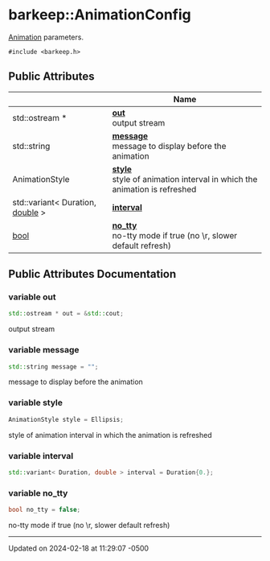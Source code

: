 # barkeep::AnimationConfig


[Animation](api/Classes/classbarkeep_1_1_animation.md) parameters. 


`#include <barkeep.h>`

## Public Attributes

<span class="api-table">

|                | Name           |
| -------------- | -------------- |
| std::ostream * | **[out](api/Classes/structbarkeep_1_1_animation_config.md#variable-out)** <br>output stream  |
| std::string | **[message](api/Classes/structbarkeep_1_1_animation_config.md#variable-message)** <br>message to display before the animation  |
| AnimationStyle | **[style](api/Classes/structbarkeep_1_1_animation_config.md#variable-style)** <br>style of animation interval in which the animation is refreshed  |
| std::variant< Duration, [double](api/Classes/classbarkeep_1_1_counter.md) > | **[interval](api/Classes/structbarkeep_1_1_animation_config.md#variable-interval)**  |
| [bool](api/Classes/classbarkeep_1_1_counter.md) | **[no_tty](api/Classes/structbarkeep_1_1_animation_config.md#variable-no_tty)** <br>no-tty mode if true (no \r, slower default refresh)  |


</span>

## Public Attributes Documentation

### variable out

```cpp
std::ostream * out = &std::cout;
```

output stream 

### variable message

```cpp
std::string message = "";
```

message to display before the animation 

### variable style

```cpp
AnimationStyle style = Ellipsis;
```

style of animation interval in which the animation is refreshed 

### variable interval

```cpp
std::variant< Duration, double > interval = Duration{0.};
```


### variable no_tty

```cpp
bool no_tty = false;
```

no-tty mode if true (no \r, slower default refresh) 

-------------------------------

Updated on 2024-02-18 at 11:29:07 -0500